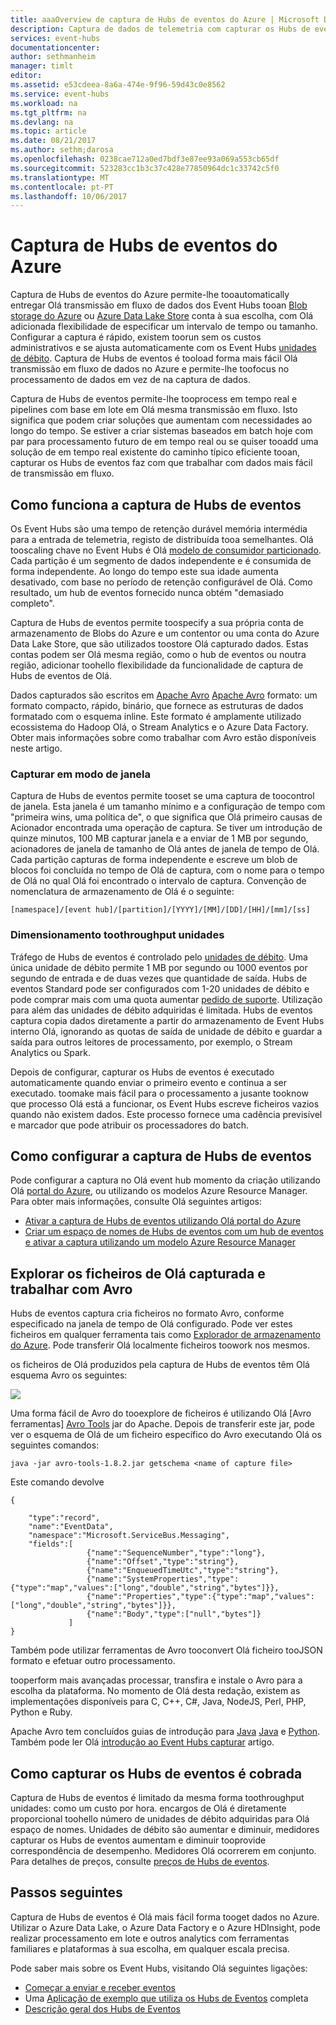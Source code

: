 ```yaml
---
title: aaaOverview de captura de Hubs de eventos do Azure | Microsoft Docs
description: Captura de dados de telemetria com capturar os Hubs de eventos
services: event-hubs
documentationcenter: 
author: sethmanheim
manager: timlt
editor: 
ms.assetid: e53cdeea-8a6a-474e-9f96-59d43c0e8562
ms.service: event-hubs
ms.workload: na
ms.tgt_pltfrm: na
ms.devlang: na
ms.topic: article
ms.date: 08/21/2017
ms.author: sethm;darosa
ms.openlocfilehash: 0238cae712a0ed7bdf3e87ee93a069a553cb65df
ms.sourcegitcommit: 523283cc1b3c37c428e77850964dc1c33742c5f0
ms.translationtype: MT
ms.contentlocale: pt-PT
ms.lasthandoff: 10/06/2017
---
```

# <a name="azure-event-hubs-capture"></a>Captura de Hubs de eventos do Azure

Captura de Hubs de eventos do Azure permite-lhe tooautomatically entregar Olá transmissão em fluxo de dados dos Event Hubs tooan [Blob storage do Azure](https://azure.microsoft.com/services/storage/blobs/) ou [Azure Data Lake Store](https://azure.microsoft.com/services/data-lake-store/) conta à sua escolha, com Olá adicionada flexibilidade de especificar um intervalo de tempo ou tamanho. Configurar a captura é rápido, existem toorun sem os custos administrativos e se ajusta automaticamente com os Event Hubs [unidades de débito](event-hubs-features.md#capacity). Captura de Hubs de eventos é tooload forma mais fácil Olá transmissão em fluxo de dados no Azure e permite-lhe toofocus no processamento de dados em vez de na captura de dados.

Captura de Hubs de eventos permite-lhe tooprocess em tempo real e pipelines com base em lote em Olá mesma transmissão em fluxo. Isto significa que podem criar soluções que aumentam com necessidades ao longo do tempo. Se estiver a criar sistemas baseados em batch hoje com par para processamento futuro de em tempo real ou se quiser tooadd uma solução de em tempo real existente do caminho típico eficiente tooan, capturar os Hubs de eventos faz com que trabalhar com dados mais fácil de transmissão em fluxo.

## <a name="how-event-hubs-capture-works"></a>Como funciona a captura de Hubs de eventos

Os Event Hubs são uma tempo de retenção durável memória intermédia para a entrada de telemetria, registo de distribuída tooa semelhantes. Olá tooscaling chave no Event Hubs é Olá [modelo de consumidor particionado](event-hubs-features.md#partitions). Cada partição é um segmento de dados independente e é consumida de forma independente. Ao longo do tempo este sua idade aumenta desativado, com base no período de retenção configurável de Olá. Como resultado, um hub de eventos fornecido nunca obtém "demasiado completo".

Captura de Hubs de eventos permite toospecify a sua própria conta de armazenamento de Blobs do Azure e um contentor ou uma conta do Azure Data Lake Store, que são utilizados toostore Olá capturado dados. Estas contas podem ser Olá mesma região, como o hub de eventos ou noutra região, adicionar toohello flexibilidade da funcionalidade de captura de Hubs de eventos de Olá.

Dados capturados são escritos em [Apache Avro] [ Apache Avro] formato: um formato compacto, rápido, binário, que fornece as estruturas de dados formatado com o esquema inline. Este formato é amplamente utilizado ecossistema do Hadoop Olá, o Stream Analytics e o Azure Data Factory. Obter mais informações sobre como trabalhar com Avro estão disponíveis neste artigo.

### <a name="capture-windowing"></a>Capturar em modo de janela

Captura de Hubs de eventos permite tooset se uma captura de toocontrol de janela. Esta janela é um tamanho mínimo e a configuração de tempo com "primeira wins, uma política de", o que significa que Olá primeiro causas de Acionador encontrada uma operação de captura. Se tiver um introdução de quinze minutos, 100 MB capturar janela e a enviar de 1 MB por segundo, acionadores de janela de tamanho de Olá antes de janela de tempo de Olá. Cada partição capturas de forma independente e escreve um blob de blocos foi concluída no tempo de Olá de captura, com o nome para o tempo de Olá no qual Olá foi encontrado o intervalo de captura. Convenção de nomenclatura de armazenamento de Olá é o seguinte:

```
[namespace]/[event hub]/[partition]/[YYYY]/[MM]/[DD]/[HH]/[mm]/[ss]
```

### <a name="scaling-toothroughput-units"></a>Dimensionamento toothroughput unidades

Tráfego de Hubs de eventos é controlado pelo [unidades de débito](event-hubs-features.md#capacity). Uma única unidade de débito permite 1 MB por segundo ou 1000 eventos por segundo de entrada e de duas vezes que quantidade de saída. Hubs de eventos Standard pode ser configurados com 1-20 unidades de débito e pode comprar mais com uma quota aumentar [pedido de suporte][support request]. Utilização para além das unidades de débito adquiridas é limitada. Hubs de eventos captura copia dados diretamente a partir do armazenamento de Event Hubs interno Olá, ignorando as quotas de saída de unidade de débito e guardar a saída para outros leitores de processamento, por exemplo, o Stream Analytics ou Spark.

Depois de configurar, capturar os Hubs de eventos é executado automaticamente quando enviar o primeiro evento e continua a ser executado. toomake mais fácil para o processamento a jusante tooknow que processo Olá está a funcionar, os Event Hubs escreve ficheiros vazios quando não existem dados. Este processo fornece uma cadência previsível e marcador que pode atribuir os processadores do batch.

## <a name="setting-up-event-hubs-capture"></a>Como configurar a captura de Hubs de eventos

Pode configurar a captura no Olá event hub momento da criação utilizando Olá [portal do Azure](https://portal.azure.com), ou utilizando os modelos Azure Resource Manager. Para obter mais informações, consulte Olá seguintes artigos:

- [Ativar a captura de Hubs de eventos utilizando Olá portal do Azure](event-hubs-capture-enable-through-portal.md)
- [Criar um espaço de nomes de Hubs de eventos com um hub de eventos e ativar a captura utilizando um modelo Azure Resource Manager](event-hubs-resource-manager-namespace-event-hub-enable-capture.md)

## <a name="exploring-hello-captured-files-and-working-with-avro"></a>Explorar os ficheiros de Olá capturada e trabalhar com Avro

Hubs de eventos captura cria ficheiros no formato Avro, conforme especificado na janela de tempo de Olá configurado. Pode ver estes ficheiros em qualquer ferramenta tais como [Explorador de armazenamento do Azure][Azure Storage Explorer]. Pode transferir Olá localmente ficheiros toowork nos mesmos.

os ficheiros de Olá produzidos pela captura de Hubs de eventos têm Olá esquema Avro os seguintes:

![][3]

Uma forma fácil de Avro do tooexplore de ficheiros é utilizando Olá [Avro ferramentas] [ Avro Tools] jar do Apache. Depois de transferir este jar, pode ver o esquema de Olá de um ficheiro específico do Avro executando Olá os seguintes comandos:

```
java -jar avro-tools-1.8.2.jar getschema <name of capture file>
```

Este comando devolve

```
{

    "type":"record",
    "name":"EventData",
    "namespace":"Microsoft.ServiceBus.Messaging",
    "fields":[
                 {"name":"SequenceNumber","type":"long"},
                 {"name":"Offset","type":"string"},
                 {"name":"EnqueuedTimeUtc","type":"string"},
                 {"name":"SystemProperties","type":{"type":"map","values":["long","double","string","bytes"]}},
                 {"name":"Properties","type":{"type":"map","values":["long","double","string","bytes"]}},
                 {"name":"Body","type":["null","bytes"]}
             ]
}
```

Também pode utilizar ferramentas de Avro tooconvert Olá ficheiro tooJSON formato e efetuar outro processamento.

tooperform mais avançadas processar, transfira e instale o Avro para a escolha da plataforma. No momento de Olá desta redação, existem as implementações disponíveis para C, C++, C\#, Java, NodeJS, Perl, PHP, Python e Ruby.

Apache Avro tem concluídos guias de introdução para [Java] [ Java] e [Python][Python]. Também pode ler Olá [introdução ao Event Hubs capturar](event-hubs-capture-python.md) artigo.

## <a name="how-event-hubs-capture-is-charged"></a>Como capturar os Hubs de eventos é cobrada

Captura de Hubs de eventos é limitado da mesma forma toothroughput unidades: como um custo por hora. encargos de Olá é diretamente proporcional toohello número de unidades de débito adquiridas para Olá espaço de nomes. Unidades de débito são aumentar e diminuir, medidores capturar os Hubs de eventos aumentam e diminuir tooprovide correspondência de desempenho. Medidores Olá ocorrerem em conjunto. Para detalhes de preços, consulte [preços de Hubs de eventos](https://azure.microsoft.com/pricing/details/event-hubs/). 

## <a name="next-steps"></a>Passos seguintes

Captura de Hubs de eventos é Olá mais fácil forma tooget dados no Azure. Utilizar o Azure Data Lake, o Azure Data Factory e o Azure HDInsight, pode realizar processamento em lote e outros analytics com ferramentas familiares e plataformas à sua escolha, em qualquer escala precisa.

Pode saber mais sobre os Event Hubs, visitando Olá seguintes ligações:

* [Começar a enviar e receber eventos](event-hubs-dotnet-framework-getstarted-send.md)
* Uma [Aplicação de exemplo que utiliza os Hubs de Eventos][sample application that uses Event Hubs] completa
* [Descrição geral dos Hubs de Eventos][Event Hubs overview]

[Apache Avro]: http://avro.apache.org/
[support request]: https://portal.azure.com/?#blade/Microsoft_Azure_Support/HelpAndSupportBlade
[Azure Storage Explorer]: http://azurestorageexplorer.codeplex.com/
[3]: ./media/event-hubs-capture-overview/event-hubs-capture3.png
[Avro Tools]: http://www-us.apache.org/dist/avro/avro-1.8.2/java/avro-tools-1.8.2.jar
[Java]: http://avro.apache.org/docs/current/gettingstartedjava.html
[Python]: http://avro.apache.org/docs/current/gettingstartedpython.html
[Event Hubs overview]: event-hubs-what-is-event-hubs.md
[sample application that uses Event Hubs]: https://code.msdn.microsoft.com/Service-Bus-Event-Hub-286fd097
[Scale out Event Processing with Event Hubs]: https://code.msdn.microsoft.com/Service-Bus-Event-Hub-45f43fc3
